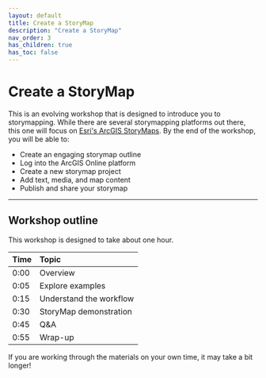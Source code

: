 ```yaml
---
layout: default
title: Create a StoryMap
description: "Create a StoryMap"
nav_order: 3
has_children: true
has_toc: false
---
```


# Create a StoryMap

This is an evolving workshop that is designed to introduce you to storymapping. While there are several storymapping platforms out there, this one will focus on [Esri's ArcGIS StoryMaps](https://storymaps.arcgis.com/). By the end of the workshop, you will be able to:
* Create an engaging storymap outline
* Log into the ArcGIS Online platform
* Create a new storymap project
* Add text, media, and map content
* Publish and share your storymap

---
## Workshop outline

This workshop is designed to take about one hour.

| Time | Topic |
| :--- | :--- |
| 0:00 | Overview |
| 0:05 | Explore examples |
| 0:15 | Understand the workflow |
| 0:30 | StoryMap demonstration |
| 0:45 | Q&A |
| 0:55 | Wrap-up |

If you are working through the materials on your own time, it may take a bit longer!
